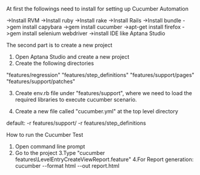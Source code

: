 

At first the followings need to install for setting up Cucumber Automation

->Install RVM
->Install ruby
->Install rake
->Install Rails 
->Install bundle
->gem install capybara
->gem install cucumber
->apt-get install firefox
->gem install selenium webdriver
->install IDE like Aptana Studio
 
The second part is to create a new project
 
1. Open Aptana Studio and create a new project
2. Create the following directories

"features/regression"
"features/step_definitions"
"features/support/pages"
"features/support/patches"

3. Create env.rb file under "features/support", where we need to load the required libraries to execute cucumber scenario.

4. Create a new file called "cucumber.yml" at the top level directory

default: -r features/support/ -r features/step_definitions


How to run the Cucumber Test

1. Open command line prompt
2. Go to the project
3.Type "cucumber features\LevelEntryCreateViewReport.feature"
4.For Report generation: cucumber --format html --out report.html
